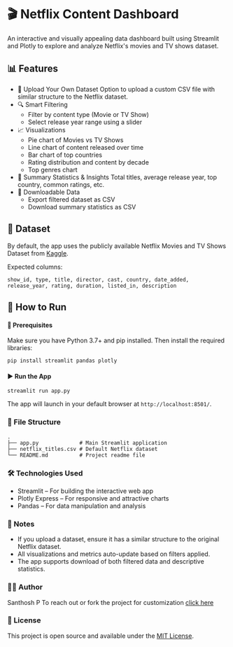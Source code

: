 # 🎬 Netflix Content Dashboard

An interactive and visually appealing data dashboard built using Streamlit and Plotly to explore and analyze Netflix's movies and TV shows dataset.

## 📊 Features

* 📁 Upload Your Own Dataset
    Option to upload a custom CSV file with similar structure to the Netflix dataset.
* 🔍 Smart Filtering
    * Filter by content type (Movie or TV Show)
    * Select release year range using a slider
* 📈 Visualizations
    * Pie chart of Movies vs TV Shows
    * Line chart of content released over time
    * Bar chart of top countries
    * Rating distribution and content by decade
    * Top genres chart
* 📄 Summary Statistics & Insights
    Total titles, average release year, top country, common ratings, etc.
* 💾 Downloadable Data
    * Export filtered dataset as CSV
    * Download summary statistics as CSV

## 📂 Dataset

By default, the app uses the publicly available Netflix Movies and TV Shows Dataset from [Kaggle](https://www.kaggle.com/datasets/shivamb/netflix-shows).

Expected columns:
```
show_id, type, title, director, cast, country, date_added,
release_year, rating, duration, listed_in, description
```
## 🚀 How to Run

#### 🔧 Prerequisites
Make sure you have Python 3.7+ and pip installed. Then install the required libraries:
```
pip install streamlit pandas plotly
```

#### ▶️ Run the App

```
streamlit run app.py
```

The app will launch in your default browser at `http://localhost:8501/`.

### 🧾 File Structure

```
.
├── app.py             # Main Streamlit application
├── netflix_titles.csv # Default Netflix dataset
└── README.md          # Project readme file
```

### 🛠 Technologies Used

- Streamlit – For building the interactive web app
- Plotly Express – For responsive and attractive charts
- Pandas – For data manipulation and analysis

### 📌 Notes

* If you upload a dataset, ensure it has a similar structure to the original Netflix dataset.
* All visualizations and metrics auto-update based on filters applied.
* The app supports download of both filtered data and descriptive statistics.

### 🧑‍💻 Author

Santhosh P
To reach out or fork the project for customization [click here](mailto:santhoshpakkiri550@gmail.com)

### 📜 License

This project is open source and available under the [MIT License](LICENSE).